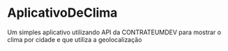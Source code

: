 # AplicativoDeClima
Um simples aplicativo utilizando API da CONTRATEUMDEV para mostrar o clima por cidade e que utiliza a geolocalização
